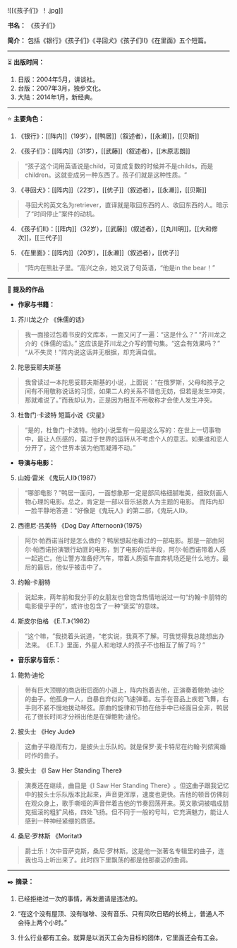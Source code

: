 
![[《孩子们》！.jpg]]

**书名：** 《孩子们》

**简介：** 包括《银行》《孩子们》《寻回犬》《孩子们Ⅱ》《在里面》五个短篇。

---

⏳ **出版时间：** 

1. 日版：2004年5月，讲谈社。
2. 台版：2007年3月，独步文化。
3. 大陆：2014年1月，新经典。

---

⭐ **主要角色：**

1. 《银行》：[[阵内]]（19岁），[[鸭居]]（叙述者），[[永濑]]，[[贝斯]]

2. 《孩子们》：[[阵内]]（31岁），[[武藤]]（叙述者），[[木原志朗]]

> “孩子这个词用英语说是child，可变成复数的时候并不是childs，而是children。这就变成另一种东西了。孩子们就是这种性质。​”

3. 《寻回犬》：[[阵内]]（22岁），[[优子]]（叙述者），[[永濑]]，[[贝斯]]

> 寻回犬的英文名为retriever，直译就是取回东西的人、收回东西的人。暗示了“时间停止”案件的动机。

4. 《孩子们Ⅱ》：[[阵内]]（32岁），[[武藤]]（叙述者），[[丸川明]]，[[大和修次]]，[[三代子]]

5. 《在里面》：[[阵内]]（20岁），[[永濑]]（叙述者），[[优子]] 

> ​“阵内在熊肚子里。​”高兴之余，她又说了句英语，​“他是in the bear！”

---

**📜 提及的作品**

- **作家与书籍：** 

1. 芥川龙之介 《侏儒的话》

> 我一面接过包着书皮的文库本，一面又问了一遍：“这是什么？”
> “芥川龙之介的《侏儒的话》。”
> 这应该是芥川龙之介写的警句集。“这会有效果吗？”
> “从不失灵！”阵内说这话并无根据，却充满自信。

2. 陀思妥耶夫斯基

> 我曾读过一本陀思妥耶夫斯基的小说，上面说：“在俄罗斯，父母和孩子之间有不用敬称说话的习惯，如果二人的关系不错也无妨，但若是发生冲突，那就难说了。”而我却认为，正是因为相互不用敬称才会使人发生冲突。

3. 杜鲁门·卡波特 短篇小说《灾星》

> “是的，杜鲁门·卡波特。他的小说里有一段是这么写的：在世上一切事物中，最让人伤感的，莫过于世界的运转从不考虑个人的意志。如果谁和恋人分开了，这个世界本该为他而凝滞不动。”

- **导演与电影：** 

5. 山姆·雷米 《鬼玩人II》（1987）

> “哪部电影？”鸭居一面问，一面想象那一定是部风格细腻唯美，细致刻画人物心理的电影。总之，肯定是一部以音乐拯救人为主题的电影。
> 而阵内却一脸平静地答道：“好像是《鬼玩人》的第二部，《鬼玩人Ⅱ》。

2. 西德尼·吕美特 《Dog Day Afternoon》（1975）

> 阿尔·帕西诺当时是怎么做的？鸭居想起他看过的一部电影。那是一部由阿尔·帕西诺扮演银行劫匪的电影，到了电影的后半段，阿尔·帕西诺带着人质一起逃亡。他让警方准备好汽车，带着人质驱车直奔机场还是什么地方。最后的最后，他似乎被击中了。

3. 约翰·卡朋特

> 说起来，两年前和我分手的女朋友也曾饱含热情地说过一句“约翰·卡朋特的电影傻乎乎的”，或许也包含了一种“褒奖”的意味。

4. ​斯皮尔伯格 《E.T.》（1982）

> “这个嘛，​”我挠着头说道，​“老实说，我真不了解。可我觉得我总能想出办法来。​《E.T.》里面，外星人和地球人的孩子不也相互了解了吗？​”

- **音乐家与音乐：** 

1. 鲍勃·迪伦

> 带有巨大顶棚的商店街后面的小道上，阵内抱着吉他，正演奏着鲍勃·迪伦的曲子。他孤身一人，自暴自弃似的飞速弹着。左手在音品上疾若飞舞，右手则不紧不慢地拨动琴弦。原曲的旋律和节拍在他手中已经面目全非，鸭居花了很长时间才分辨出他是在弹鲍勃·迪伦。

2. 披头士 《Hey Jude》

> 这曲子平稳而有力，是披头士乐队的。就是保罗·麦卡特尼在约翰·列侬离婚时作的曲子。

3. 披头士 《I Saw Her Standing There》​

> 演奏还在继续，曲目是《I Saw Her Standing There》​。但这曲子跟我记忆中的披头士乐队版本比起来，声音更浑厚，速度也更快。吉他的顿音仿佛刻在观众身上，歌手嘶哑的声音伴着吉他的节奏回荡开来。英文歌词被唱成朋克摇滚的粗犷风格，四处飞扬。但不同于一般的号叫，它充满魅力，能让人感到一种神经紧绷的质感。

4. 桑尼·罗林斯 《Moritat》

> 爵士乐！次中音萨克斯，桑尼·罗林斯。这是他一张著名专辑里的曲子，连我也马上听出来了。此时四下里飘荡的都是他那豪迈的曲调。

---

✒️ **摘录：** 

1. 已经拒绝过一次的事情，再发邀请是违法的。

2. “在这个没有屋顶、没有咖啡、没有音乐、只有风吹日晒的长椅上，普通人不会待上两个小时。”

3. 什么行业都有工会。就算是以消灭工会为目标的团体，它里面还会有工会。